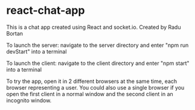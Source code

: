# react-chat-app

This is a chat app created using React and socket.io.
Created by Radu Bortan

To launch the server:
navigate to the server directory and enter "npm run devStart" into a terminal

To launch the client:
navigate to the client directory and enter "npm start" into a terminal

To try the app, open it in 2 different browsers at the same time, each browser representing a user. You could also use a single browser if you open the first client in a normal window and the second client in an incognito window.  
